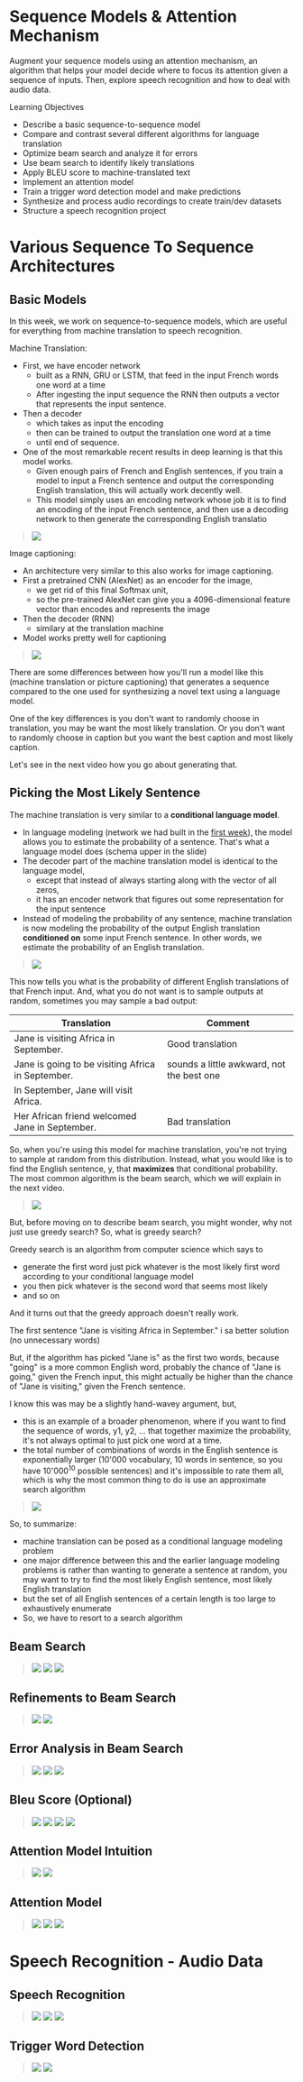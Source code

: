 # Sequence Models & Attention Mechanism

Augment your sequence models using an attention mechanism, an algorithm that helps your model decide where to focus its attention given a sequence of inputs. Then, explore speech recognition and how to deal with audio data.

Learning Objectives
- Describe a basic sequence-to-sequence model
- Compare and contrast several different algorithms for language translation
- Optimize beam search and analyze it for errors
- Use beam search to identify likely translations
- Apply BLEU score to machine-translated text
- Implement an attention model
- Train a trigger word detection model and make predictions
- Synthesize and process audio recordings to create train/dev datasets
- Structure a speech recognition project

# Various Sequence To Sequence Architectures

##  Basic Models

In this week, we work on sequence-to-sequence models, which are useful for everything from machine translation to speech recognition.

Machine Translation:
- First, we have encoder network
    - built as a RNN, GRU or LSTM, that feed in the input French words one word at a time
    - After ingesting the input sequence the RNN then outputs a vector that represents the input sentence.
- Then a decoder
    - which takes as input the encoding
    - then can be trained to output the translation one word at a time
    - until end of sequence.
- One of the most remarkable recent results in deep learning is that this model works.
    - Given enough pairs of French and English sentences, if you train a model to input a French sentence and output the corresponding English translation, this will actually work decently well.
    - This model simply uses an encoding network whose job it is to find an encoding of the input French sentence, and then use a decoding network to then generate the corresponding English translatio

> <img src="./images/w03-01-basic_models/img_2023-05-10_17-34-56.png">

Image captioning:
- An architecture very similar to this also works for image captioning.
- First a pretrained CNN (AlexNet) as an encoder for the image,
    - we get rid of this final Softmax unit,
    - so the pre-trained AlexNet can give you a 4096-dimensional feature vector than encodes and represents the image
- Then the decoder (RNN)
    - similary at the translation machine
- Model works pretty well for captioning

> <img src="./images/w03-01-basic_models/img_2023-05-10_17-35-00.png">

There are some differences between how you'll run a model like this (machine translation or picture captioning) that generates a sequence compared to the one used for synthesizing a novel text using a language model.

One of the key differences is you don't want to randomly choose in translation, you may be want the most likely translation. Or you don't want to randomly choose in caption but you want the best caption and most likely caption.

Let's see in the next video how you go about generating that.

##  Picking the Most Likely Sentence

The machine translation is very similar to a **conditional language model**.

- In language modeling (network we had built in the [first week](../week1/README.md)), the model allows you to estimate the probability of a sentence. That's what a language model does (schema upper in the slide)
- The decoder part of the machine translation model is identical to the language model,
    - except that instead of always starting along with the vector of all zeros,
    - it has an encoder network that figures out some representation for the input sentence
- Instead of modeling the probability of any sentence, machine translation is now modeling the probability of the output English translation **conditioned on** some input French sentence. In other words, we estimate the probability of an English translation.

> <img src="./images/w03-02-picking_the_most_likely_sentence/img_2023-05-10_17-37-34.png">

This now tells you what is the probability of different English translations of that French input. And, what you do not want is to sample outputs at random, sometimes you may sample a bad output:

|Translation|Comment|
|-|-|
|Jane is visiting Africa in September.|Good translation|
|Jane is going to be visiting Africa in September.| sounds a little awkward, not the best one|
|In September, Jane will visit Africa.||
|Her African friend welcomed Jane in September.|Bad translation|

So, when you're using this model for machine translation, you're not trying to sample at random from this distribution. Instead, what you would like is to find the English sentence, y, that **maximizes** that conditional probability. The most common algorithm is the beam search, which we will explain in the next video.

> <img src="./images/w03-02-picking_the_most_likely_sentence/img_2023-05-10_17-37-36.png">

But, before moving on to describe beam search, you might wonder, why not just use greedy search? So, what is greedy search? 

Greedy search is an algorithm from computer science which says to  
- generate the first word just pick whatever is the most likely first word according to your conditional language model
- you then pick whatever is the second word that seems most likely
- and so on

And it turns out that the greedy approach doesn't really work.

The first sentence "Jane is visiting Africa in September." i sa better solution (no unnecessary words)

But, if the algorithm has picked "Jane is" as the first two words, because "going" is a more common English word, probably the chance of "Jane is going," given the French input, this might actually be higher than the chance of "Jane is visiting," given the French sentence.

I know this was may be a slightly hand-wavey argument, but, 
- this is an example of a broader phenomenon, where if you want to find the sequence of words, y1, y2, ... that together maximize the probability, it's not always optimal to just pick one word at a time.
- the total number of combinations of words in the English sentence is exponentially larger (10'000 vocabulary, 10 words in sentence, so you have 10'000<sup>10</sup> possible sentences) and it's impossible to rate them all, which is why the most common thing to do is use an approximate search algorithm


> <img src="./images/w03-02-picking_the_most_likely_sentence/img_2023-05-10_17-37-37.png">


So, to summarize: 
- machine translation can be posed as a conditional language modeling problem
- one major difference between this and the earlier language modeling problems is rather than wanting to generate a sentence at random, you may want to try to find the most likely English sentence, most likely English translation
- but the set of all English sentences of a certain length is too large to exhaustively enumerate
- So, we have to resort to a search algorithm

##  Beam Search

> <img src="./images/w03-03-beam_search/img_2023-05-10_17-38-03.png">
> <img src="./images/w03-03-beam_search/img_2023-05-10_17-38-04.png">
> <img src="./images/w03-03-beam_search/img_2023-05-10_17-38-05.png">

##  Refinements to Beam Search

> <img src="./images/w03-04-refinements_to_beam_search/img_2023-05-10_17-38-17.png">
> <img src="./images/w03-04-refinements_to_beam_search/img_2023-05-10_17-38-19.png">

##  Error Analysis in Beam Search

> <img src="./images/w03-05-error_analysis_in_beam_search/img_2023-05-10_17-38-32.png">
> <img src="./images/w03-05-error_analysis_in_beam_search/img_2023-05-10_17-38-33.png">
> <img src="./images/w03-05-error_analysis_in_beam_search/img_2023-05-10_17-38-34.png">

##  Bleu Score (Optional)

> <img src="./images/w03-06-bleu_score/img_2023-05-10_17-38-44.png">
> <img src="./images/w03-06-bleu_score/img_2023-05-10_17-38-45.png">
> <img src="./images/w03-06-bleu_score/img_2023-05-10_17-38-46.png">
> <img src="./images/w03-06-bleu_score/img_2023-05-10_17-38-47.png">

##  Attention Model Intuition

> <img src="./images/w03-07-attention_model_intuition/img_2023-05-10_17-38-58.png">
> <img src="./images/w03-07-attention_model_intuition/img_2023-05-10_17-39-00.png">

##  Attention Model

> <img src="./images/w03-08-attention_model/img_2023-05-10_17-39-09.png">
> <img src="./images/w03-08-attention_model/img_2023-05-10_17-39-10.png">
> <img src="./images/w03-08-attention_model/img_2023-05-10_17-39-11.png">

# Speech Recognition - Audio Data

##  Speech Recognition

> <img src="./images/w03-09-speech_recognition/img_2023-05-10_17-39-20.png">
> <img src="./images/w03-09-speech_recognition/img_2023-05-10_17-39-21.png">
> <img src="./images/w03-09-speech_recognition/img_2023-05-10_17-39-22.png">

##  Trigger Word Detection

> <img src="./images/w03-10-trigger_word_detection/img_2023-05-10_17-39-31.png">
> <img src="./images/w03-10-trigger_word_detection/img_2023-05-10_17-39-32.png">